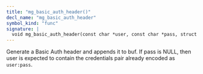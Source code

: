 ```yaml
---
title: "mg_basic_auth_header()"
decl_name: "mg_basic_auth_header"
symbol_kind: "func"
signature: |
  void mg_basic_auth_header(const char *user, const char *pass, struct mbuf *buf);
---
```


Generate a Basic Auth header and appends it to buf.
If pass is NULL, then user is expected to contain the credentials pair
already encoded as `user:pass`. 

